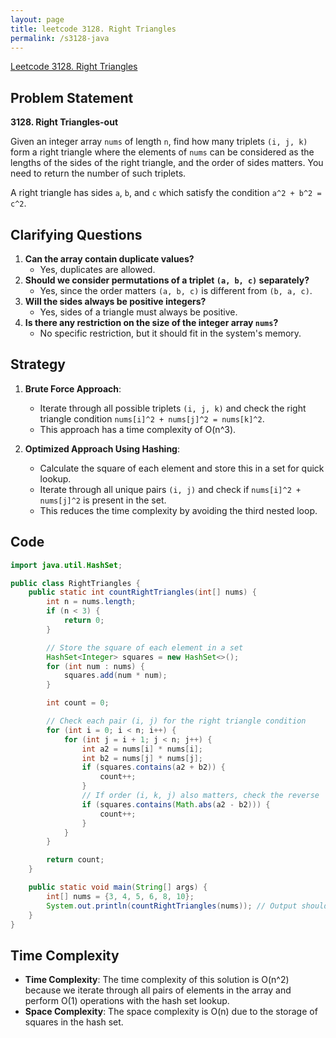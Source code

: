 ```yaml
---
layout: page
title: leetcode 3128. Right Triangles
permalink: /s3128-java
---
```

[Leetcode 3128. Right Triangles](https://algoadvance.github.io/algoadvance/l3128)
## Problem Statement

**3128. Right Triangles-out**

Given an integer array `nums` of length `n`, find how many triplets `(i, j, k)` form a right triangle where the elements of `nums` can be considered as the lengths of the sides of the right triangle, and the order of sides matters. You need to return the number of such triplets.

A right triangle has sides `a`, `b`, and `c` which satisfy the condition `a^2 + b^2 = c^2`.

## Clarifying Questions
1. **Can the array contain duplicate values?**
   - Yes, duplicates are allowed.
2. **Should we consider permutations of a triplet `(a, b, c)` separately?**
   - Yes, since the order matters `(a, b, c)` is different from `(b, a, c)`.
3. **Will the sides always be positive integers?**
   - Yes, sides of a triangle must always be positive.
4. **Is there any restriction on the size of the integer array `nums`?**
   - No specific restriction, but it should fit in the system's memory.

## Strategy

1. **Brute Force Approach**:
    - Iterate through all possible triplets `(i, j, k)` and check the right triangle condition `nums[i]^2 + nums[j]^2 = nums[k]^2`.
    - This approach has a time complexity of O(n^3).

2. **Optimized Approach Using Hashing**:
    - Calculate the square of each element and store this in a set for quick lookup.
    - Iterate through all unique pairs `(i, j)` and check if `nums[i]^2 + nums[j]^2` is present in the set.
    - This reduces the time complexity by avoiding the third nested loop.

## Code

```java
import java.util.HashSet;

public class RightTriangles {
    public static int countRightTriangles(int[] nums) {
        int n = nums.length;
        if (n < 3) {
            return 0;
        }

        // Store the square of each element in a set
        HashSet<Integer> squares = new HashSet<>();
        for (int num : nums) {
            squares.add(num * num);
        }

        int count = 0;

        // Check each pair (i, j) for the right triangle condition
        for (int i = 0; i < n; i++) {
            for (int j = i + 1; j < n; j++) {
                int a2 = nums[i] * nums[i];
                int b2 = nums[j] * nums[j];
                if (squares.contains(a2 + b2)) {
                    count++;
                }
                // If order (i, k, j) also matters, check the reverse
                if (squares.contains(Math.abs(a2 - b2))) {
                    count++;
                }
            }
        }

        return count;
    }

    public static void main(String[] args) {
        int[] nums = {3, 4, 5, 6, 8, 10};
        System.out.println(countRightTriangles(nums)); // Output should be number of right triangles
    }
}
```

## Time Complexity

- **Time Complexity**: The time complexity of this solution is O(n^2) because we iterate through all pairs of elements in the array and perform O(1) operations with the hash set lookup.
- **Space Complexity**: The space complexity is O(n) due to the storage of squares in the hash set.